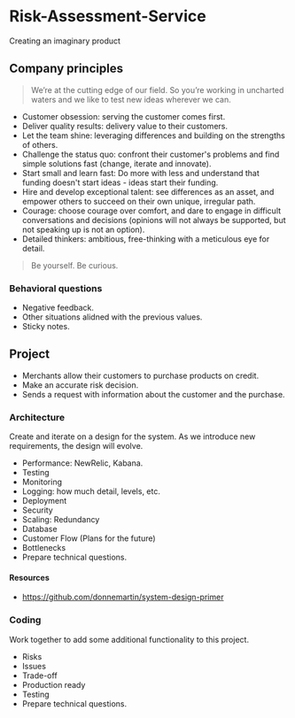 # Risk-Assessment-Service
Creating an imaginary product

## Company principles

> We’re at the cutting edge of our field. So you’re working in uncharted waters and we like to test new ideas wherever we can.

- Customer obsession: serving the customer comes first.
- Deliver quality results: delivery value to their customers.
- Let the team shine: leveraging differences and building on the strengths of others.
- Challenge the status quo: confront their customer's problems and find simple solutions fast (change, iterate and innovate).
- Start small and learn fast: Do more with less and understand that funding doesn't start ideas - ideas start their funding.
- Hire and develop exceptional talent: see differences as an asset, and empower others to succeed on their own unique, irregular path.
- Courage: choose courage over comfort, and dare to engage in difficult conversations and decisions (opinions will not always be supported, but not speaking up is not an option).
- Detailed thinkers: ambitious, free-thinking with a meticulous eye for detail.

> Be yourself. Be curious.

### Behavioral questions
- Negative feedback.
- Other situations alidned with the previous values.
- Sticky notes.

## Project

- Merchants allow their customers to purchase products on credit.
- Make an accurate risk decision.
- Sends a request with information about the customer and the purchase.

### Architecture

Create and iterate on a design for the system. As we introduce new requirements, the design will evolve.

- Performance: NewRelic, Kabana.
- Testing
- Monitoring
- Logging: how much detail, levels, etc.
- Deployment
- Security
- Scaling: Redundancy
- Database
- Customer Flow (Plans for the future)
- Bottlenecks
- Prepare technical questions.

#### Resources
- https://github.com/donnemartin/system-design-primer

### Coding

Work together to add some additional functionality to this project.

- Risks
- Issues
- Trade-off
- Production ready
- Testing
- Prepare technical questions.

